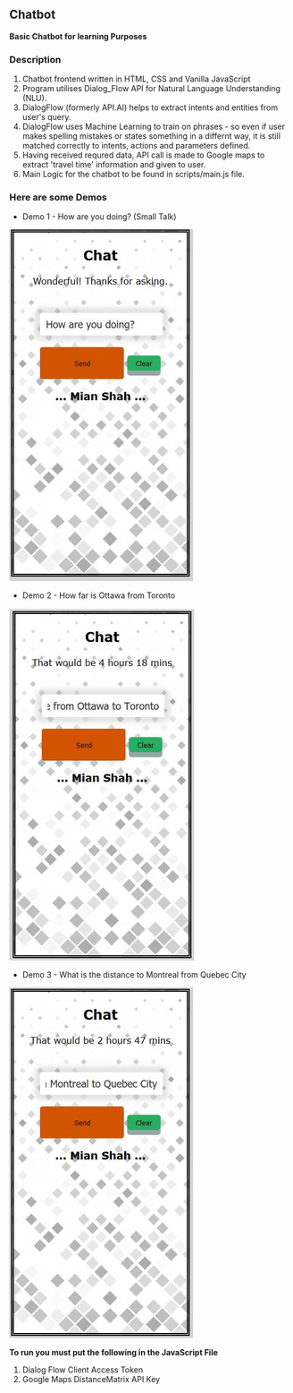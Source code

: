 
## Chatbot

**Basic Chatbot for learning Purposes**

### Description
1. Chatbot frontend written in HTML, CSS and Vanilla JavaScript
2. Program utilises Dialog_Flow API for Natural Language Understanding (NLU).
3. DialogFlow (formerly API.AI) helps to extract intents and entities from user's query.
4. DialogFlow uses Machine Learning to train on phrases - so even if user makes spelling mistakes or states something in a differnt way, it is still matched correctly to intents, actions and parameters defined. 
5. Having received requred data, API call is made to Google maps to extract 'travel time' information and given to user.
6. Main Logic for the chatbot to be found in scripts/main.js file.

### Here are some Demos

* Demo 1 - How are you doing? (Small Talk)  

![alt text](https://github.com/mianchd/distance_travel_bot/blob/master/images/demo1.JPG "First Demo")  


* Demo 2 - How far is Ottawa from Toronto  

![alt text](https://github.com/mianchd/distance_travel_bot/blob/master/images/demo2.jpg "Second Demo")  


* Demo 3 - What is the distance to Montreal from Quebec City  

![alt text](https://github.com/mianchd/distance_travel_bot/blob/master/images/demo3.jpg "Third Demo")  


**To run you must put the following in the JavaScript File**
1. Dialog Flow Client Access Token
2. Google Maps DistanceMatrix API Key